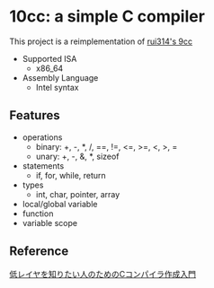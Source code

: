 # 10cc: a simple C compiler

This project is a reimplementation of [rui314's 9cc](https://github.com/rui314/9cc)

- Supported ISA
  - x86_64
- Assembly Language
  - Intel syntax

## Features
- operations
  - binary: +, -, *, /, ==, !=, <=, >=, <, >, =
  - unary: +, -, &, *, sizeof
- statements
  - if, for, while, return
- types
  - int, char, pointer, array
- local/global variable
- function
- variable scope

## Reference
[低レイヤを知りたい人のためのCコンパイラ作成入門](https://www.sigbus.info/compilerbook)
